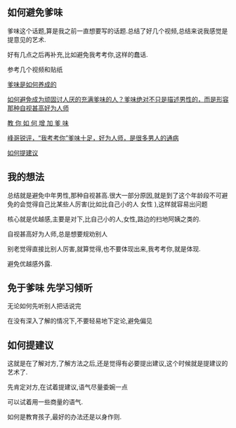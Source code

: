 ## 如何避免爹味

爹味这个话题,算是我之前一直想要写的话题.总结了好几个视频,总结来说我感觉是提意见的艺术.

好有几点之后再补充,比如避免我考考你,这样的蠢话.

参考几个视频和贴纸

[爹味是如何养成的]([https://www.saraba1st.com/2b/thread-2167188-1-1.html)

[如何避免成为顽固讨人厌的充满爹味的人？爹味绝对不只是描述男性的，而是形容那种自视甚高好为人师](https://www.bilibili.com/video/BV1dM4y1j7pa)

[教 你 如 何 增 加 爹 味](https://www.bilibili.com/video/BV1Wj411z7MX)

[峰哥锐评，“我考考你”爹味十足，好为人师，是很多男人的通病](https://www.bilibili.com/video/BV18u41147a3)


[如何提建议](https://www.bilibili.com/video/BV1Za4y1J7ts)

## 我的想法

总结就是避免中年男性,那种自视甚高.很大一部分原因,就是到了这个年龄段不可避免的会觉得自己比某些人厉害(比如比自己小的人 女性 ),这样就容易出问题

核心就是优越感,主要是对下,比自己小的人,女性,路边的扫地阿姨之类的.

自视甚高好为人师,总是想要规劝别人

别老觉得直接比别人厉害,就算觉得,也不要体现出来,我考考你,就是体现.

避免优越感外露.

## 免于爹味 先学习倾听
无论如何先听别人把话说完

在没有深入了解的情况下,不要轻易地下定论,避免偏见

## 如何提建议

这就是在了解对方,了解方法之后,还是觉得有必要提出建议,这个时候就是提建议的艺术了.


先肯定对方,在试着提建议,语气尽量委婉一点

可以试着用一些商量的语气.

如何是教育孩子,最好的办法还是以身作则.